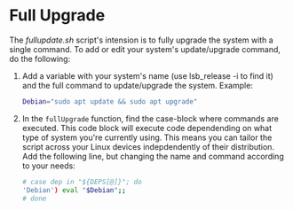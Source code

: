 # Full Upgrade

The _fullupdate.sh_ script's intension is to fully upgrade the system with
a single command. To add or edit your system's update/upgrade command, do
the following:
1. Add a variable with your system's name (use lsb_release -i to find it) and
the full command to update/upgrade the system. Example:

    ```sh
    Debian="sudo apt update && sudo apt upgrade"
    ```
2. In the `fullUpgrade` function, find the case-block where commands are
executed. This code block will execute code dependending on what type of system
you're currently using. This means you can tailor the script across your Linux
devices indepdendently of their distribution. Add the following line, but
changing the name and command according to your needs:

    ```sh
    # case dep in "${DEPS[@]}"; do
    'Debian') eval "$Debian";;
    # done
    ```